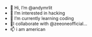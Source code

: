 - 👋 Hi, I’m @andymrlit
- 👀 I’m interested in hacking
- 🌱  I’m currently learning coding
- 💞️I collaborate with @zeeoneofficial...
- 📫 i am american


<!---
andymrlit/andymrlit is a ✨ special ✨ repository because its `README.md` (this file) appears on your GitHub profile.
You can click the Preview link to take a look at your changes.
--->
